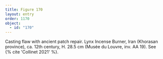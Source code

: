 ```yaml
---
title: Figure 170
layout: entry
order: 1170
object:
  - id: "170"
---
```


Casting flaw with ancient patch repair. Lynx Incense Burner, Iran (Khorasan province), ca. 12th century, H. 28.5 cm (Musée du Louvre, inv. AA 19). See {% cite 'Collinet 2021' %}.

